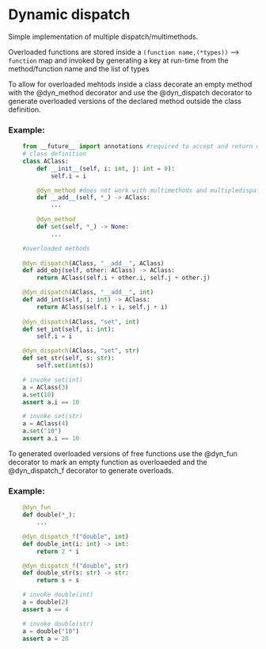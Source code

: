 # Dynamic dispatch

Simple implementation of multiple dispatch/multimethods.

Overloaded functions are stored inside a `(function name,(*types))` --> `function`
map and invoked by generating a key at run-time from the method/function name and
the list of types 

To allow for overloaded mehtods inside a class decorate an empty method with the @dyn_method decorator
and use the @dyn_dispatch decorator to generate overloaded versions of the declared method outside
the class definition.

### Example:


```python
    from __future__ import annotations #required to accept and return class instances in methods
    # class definition   
    class AClass:
        def __init__(self, i: int, j: int = 0):
            self.i = i

        @dyn_method #does not work with multimethods and multipledispatch
        def __add__(self, *_) -> AClass:
            ...

        @dyn_method
        def set(self, *_) -> None:
            ...

    #overloaded methods
    
    @dyn_dispatch(AClass, "__add__", AClass)
    def add_obj(self, other: AClass) -> AClass:
        return AClass(self.i + other.i, self.j + other.j)

    @dyn_dispatch(AClass, "__add__", int)
    def add_int(self, i: int) -> AClass:
        return AClass(self.i + i, self.j + i)
    
    @dyn_dispatch(AClass, "set", int)
    def set_int(self, i: int):
        self.i = i

    @dyn_dispatch(AClass, "set", str)
    def set_str(self, s: str):
        self.set(int(s))

    # invoke set(int)
    a = AClass(3)
    a.set(10)
    assert a.i == 10

    # invoke set(str)
    a = AClass(4)
    a.set("10")
    assert a.i == 10
```

To generated overloaded versions of free functions use the @dyn_fun decorator to mark an empty function
as overloaeded and the @dyn_dispatch_f decorator to generate overloads.

### Example:


```python
    @dyn_fun
    def double(*_):
        ...

    @dyn_dispatch_f("double", int)
    def double_int(i: int) -> int:
        return 2 * i

    @dyn_dispatch_f("double", str)
    def double_str(s: str) -> str:
        return s + s

    # invoke double(int)
    a = double(2)
    assert a == 4

    # invoke double(str)
    a = double("10")
    assert a = 20
```
